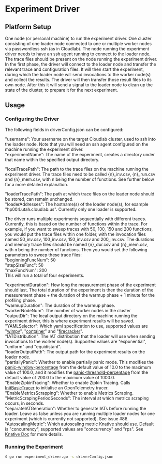 # Experiment Driver

## Platform Setup

One node (or personal machine) to run the experiment driver. One cluster consisting of one loader node connected to 
one or multiple worker nodes via passwordless ssh (as in Cloudlab). The node running the experiment driver needs 
to have an ssh agent running to connect to the loader node. The trace files should be present on the node running
the experiment driver. In the first phase, the driver will connect to the loader node and transfer the relevant
trace and configuration files. It will then start the experiment, during which the loader node will send invocations
to the worker node(s) and collect the results. The driver will then transfer those result files to its own node. After
this it will send a signal to the loader node to clean up the state of the cluster, to prepare it for the next
experiment.

## Usage

### Configuring the Driver

The following fields in driverConfig.json can be configured:  

"username": Your username on the target Cloudlab cluster, used to ssh into the loader node. 
Note that you will need an ssh agent configured on the machine running the experiment driver.  
"experimentName": The name of the experiment, creates a directory under that name within the specified output directory.

"localTracePath": The path to the trace files on the machine running the experiment driver. The trace files need to be
called {n}_inv.csv, {n}_run.csv and {n}_mem.csv, with n being the number of functions. See further below for a more
detailed explanation.  

"loaderTracePath": The path at which trace files on the loader node should be stored, can remain unchanged.  
"loaderAddresses": The hostname(s) of the loader node(s), for example "hp004.utah.cloudlab.us". 
Currently only one loader is supported.  

The driver runs multiple experiments sequentially with different traces. Currently, this is based on the number
of functions within the trace. For example, if you want to sweep traces with 50, 100, 150 and 200 functions, you
would put the trace files within one folder, with the invocation files named 50_inv.csv, 100_inv.csv, 150_inv.csv and
200_inv.csv. The durations and memory trace files should be named {n}_dur.csv and {n}_mem.csv, with n being the number
of functions. Then you would set the following parameters to sweep these trace files:  
"beginningFuncNum": 50  
"stepSizeFunc": 50  
"maxFuncNum": 200  
This will run a total of four experiments.

"experimentDuration": How long the measurement phase of the experiment should last. The total duration of the experiment
is then the duration of the measurement phase + the duration of the warmup phase + 1 minute for the profiling phase.  
"warmupDuration": The duration of the warmup phase.  
"workerNodeNum": The number of worker nodes in the cluster  
"outputDir": The local output directory on the machine running the experiment driver, this is where experiment results
will be saved.  
"YAMLSelector": Which yaml specification to use, supported values are 
"[wimpy](https://github.com/vhive-serverless/loader/blob/main/workloads/container/wimpy.yaml)", 
"[container](https://github.com/vhive-serverless/loader/blob/main/workloads/container/trace_func_go.yaml)" and 
"[firecracker](https://github.com/vhive-serverless/loader/blob/main/workloads/firecracker/trace_func_go.yaml)".  
"IATDistribution": The IAT distribution that the loader will use when sending invocations to the worker node(s).
Supported values are "exponential", "uniform" and "equidistant".  
"loaderOutputPath": The output path for the experiment results on the loader node.  
"partiallyPanic": Whether to enable partially panic mode. This modifies the
[panic-window-percentage](https://knative.dev/docs/serving/autoscaling/kpa-specific/#panic-window) from the default
value of 10.0 to the maximum value of 100.0, and it modifies the 
[panic-threshold-percentage](https://knative.dev/docs/serving/autoscaling/kpa-specific/#panic-mode-threshold)
from the default value of 200.0 to the maximum value of 1000.0.  
"EnableZipkinTracing": Whether to enable Zipkin Tracing. Calls 
[InitBasicTracer](https://github.com/vhive-serverless/vSwarm/blob/2843380021a4443187f8773554fa1896b7d1287d/utils/tracing/go/tracing.go#L79)
to initialise an OpenTelemetry tracer.  
"EnableMetricsScrapping": Whether to enable Metrics Scraping.  
"MetricScrapingPeriodSeconds": The interval at which metrics scraping occurs, in seconds.  
"separateIATGeneration": Whether to generate IATs before running the loader. Leave as false unless you are running
multiple loader nodes for one experiment (which is currently not supported).
See issue #88.  
"AutoscalingMetric": Which autoscaling metric Knative should use. Default is "concurrency", supported values are
"concurrency" and "rps". See [Knative Doc](https://knative.dev/docs/serving/autoscaling/autoscaling-metrics/) for more 
details.  

### Running the Experiment

```bash
$ go run experiment_driver.go -c driverConfig.json
```
